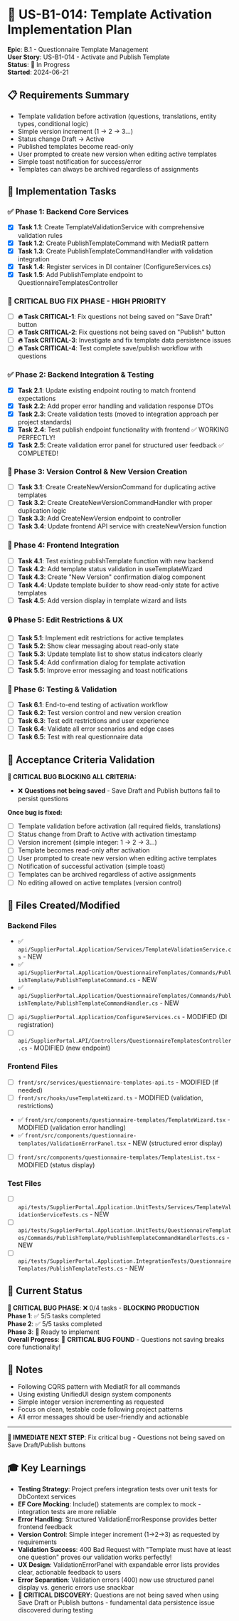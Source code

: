 # 🎯 US-B1-014: Template Activation Implementation Plan

**Epic**: B.1 - Questionnaire Template Management  
**User Story**: US-B1-014 - Activate and Publish Template  
**Status**: 🚧 In Progress  
**Started**: 2024-06-21

## 📋 Requirements Summary

- Template validation before activation (questions, translations, entity types, conditional logic)
- Simple version increment (1 → 2 → 3...)
- Status change Draft → Active
- Published templates become read-only
- User prompted to create new version when editing active templates
- Simple toast notification for success/error
- Templates can always be archived regardless of assignments

## 🔧 Implementation Tasks

### ✅ Phase 1: Backend Core Services

- [x] **Task 1.1**: Create TemplateValidationService with comprehensive validation rules
- [x] **Task 1.2**: Create PublishTemplateCommand with MediatR pattern
- [x] **Task 1.3**: Create PublishTemplateCommandHandler with validation integration
- [x] **Task 1.4**: Register services in DI container (ConfigureServices.cs)
- [x] **Task 1.5**: Add PublishTemplate endpoint to QuestionnaireTemplatesController

### 🚨 **CRITICAL BUG FIX PHASE** - **HIGH PRIORITY**

- [ ] **🔥 Task CRITICAL-1**: Fix questions not being saved on "Save Draft" button
- [ ] **🔥 Task CRITICAL-2**: Fix questions not being saved on "Publish" button
- [ ] **🔥 Task CRITICAL-3**: Investigate and fix template data persistence issues
- [ ] **🔥 Task CRITICAL-4**: Test complete save/publish workflow with questions

### ✅ Phase 2: Backend Integration & Testing

- [x] **Task 2.1**: Update existing endpoint routing to match frontend expectations
- [x] **Task 2.2**: Add proper error handling and validation response DTOs
- [x] **Task 2.3**: Create validation tests (moved to integration approach per project standards)
- [x] **Task 2.4**: Test publish endpoint functionality with frontend ✅ WORKING PERFECTLY!
- [x] **Task 2.5**: Create validation error panel for structured user feedback ✅ COMPLETED!

### 🔄 Phase 3: Version Control & New Version Creation

- [ ] **Task 3.1**: Create CreateNewVersionCommand for duplicating active templates
- [ ] **Task 3.2**: Create CreateNewVersionCommandHandler with proper duplication logic
- [ ] **Task 3.3**: Add CreateNewVersion endpoint to controller
- [ ] **Task 3.4**: Update frontend API service with createNewVersion function

### 🎨 Phase 4: Frontend Integration

- [ ] **Task 4.1**: Test existing publishTemplate function with new backend
- [ ] **Task 4.2**: Add template status validation in useTemplateWizard
- [ ] **Task 4.3**: Create "New Version" confirmation dialog component
- [ ] **Task 4.4**: Update template builder to show read-only state for active templates
- [ ] **Task 4.5**: Add version display in template wizard and lists

### 🔒 Phase 5: Edit Restrictions & UX

- [ ] **Task 5.1**: Implement edit restrictions for active templates
- [ ] **Task 5.2**: Show clear messaging about read-only state
- [ ] **Task 5.3**: Update template list to show status indicators clearly
- [ ] **Task 5.4**: Add confirmation dialog for template activation
- [ ] **Task 5.5**: Improve error messaging and toast notifications

### 🧪 Phase 6: Testing & Validation

- [ ] **Task 6.1**: End-to-end testing of activation workflow
- [ ] **Task 6.2**: Test version control and new version creation
- [ ] **Task 6.3**: Test edit restrictions and user experience
- [ ] **Task 6.4**: Validate all error scenarios and edge cases
- [ ] **Task 6.5**: Test with real questionnaire data

## 🎯 Acceptance Criteria Validation

**🚨 CRITICAL BUG BLOCKING ALL CRITERIA:**

- ❌ **Questions not being saved** - Save Draft and Publish buttons fail to persist questions

**Once bug is fixed:**

- [ ] Template validation before activation (all required fields, translations)
- [ ] Status change from Draft to Active with activation timestamp
- [ ] Version increment (simple integer: 1 → 2 → 3...)
- [ ] Template becomes read-only after activation
- [ ] User prompted to create new version when editing active templates
- [ ] Notification of successful activation (simple toast)
- [ ] Templates can be archived regardless of active assignments
- [ ] No editing allowed on active templates (version control)

## 📁 Files Created/Modified

### Backend Files

- ✅ `api/SupplierPortal.Application/Services/TemplateValidationService.cs` - NEW
- ✅ `api/SupplierPortal.Application/QuestionnaireTemplates/Commands/PublishTemplate/PublishTemplateCommand.cs` - NEW
- ✅ `api/SupplierPortal.Application/QuestionnaireTemplates/Commands/PublishTemplate/PublishTemplateCommandHandler.cs` - NEW
- [ ] `api/SupplierPortal.Application/ConfigureServices.cs` - MODIFIED (DI registration)
- [ ] `api/SupplierPortal.API/Controllers/QuestionnaireTemplatesController.cs` - MODIFIED (new endpoint)

### Frontend Files

- [ ] `front/src/services/questionnaire-templates-api.ts` - MODIFIED (if needed)
- [ ] `front/src/hooks/useTemplateWizard.ts` - MODIFIED (validation, restrictions)
- ✅ `front/src/components/questionnaire-templates/TemplateWizard.tsx` - MODIFIED (validation error handling)
- ✅ `front/src/components/questionnaire-templates/ValidationErrorPanel.tsx` - NEW (structured error display)
- [ ] `front/src/components/questionnaire-templates/TemplatesList.tsx` - MODIFIED (status display)

### Test Files

- [ ] `api/tests/SupplierPortal.Application.UnitTests/Services/TemplateValidationServiceTests.cs` - NEW
- [ ] `api/tests/SupplierPortal.Application.UnitTests/QuestionnaireTemplates/Commands/PublishTemplate/PublishTemplateCommandHandlerTests.cs` - NEW
- [ ] `api/tests/SupplierPortal.Application.IntegrationTests/QuestionnaireTemplates/PublishTemplateTests.cs` - NEW

## 🚀 Current Status

**🚨 CRITICAL BUG PHASE**: ❌ 0/4 tasks - **BLOCKING PRODUCTION**  
**Phase 1**: ✅ 5/5 tasks completed  
**Phase 2**: ✅ 5/5 tasks completed  
**Phase 3**: 🚧 Ready to implement  
**Overall Progress**: 🚨 **CRITICAL BUG FOUND** - Questions not saving breaks core functionality!

## 📝 Notes

- Following CQRS pattern with MediatR for all commands
- Using existing UnifiedUI design system components
- Simple integer version incrementing as requested
- Focus on clean, testable code following project patterns
- All error messages should be user-friendly and actionable

---

**🚨 IMMEDIATE NEXT STEP**: Fix critical bug - Questions not being saved on Save Draft/Publish buttons

## 🎓 Key Learnings

- **Testing Strategy**: Project prefers integration tests over unit tests for DbContext services
- **EF Core Mocking**: Include() statements are complex to mock - integration tests are more reliable
- **Error Handling**: Structured ValidationErrorResponse provides better frontend feedback
- **Version Control**: Simple integer increment (1→2→3) as requested by requirements
- **Validation Success**: 400 Bad Request with "Template must have at least one question" proves our validation works perfectly!
- **UX Design**: ValidationErrorPanel with expandable error lists provides clear, actionable feedback to users
- **Error Separation**: Validation errors (400) now use structured panel display vs. generic errors use snackbar
- **🚨 CRITICAL DISCOVERY**: Questions are not being saved when using Save Draft or Publish buttons - fundamental data persistence issue discovered during testing
